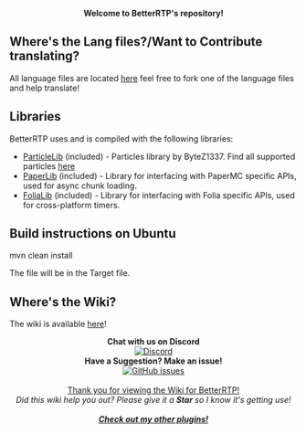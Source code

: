 <p align="center">
  <b><a>Welcome to BetterRTP's repository!</a></b>
</p>

## Where's the Lang files?/Want to Contribute translating?  
All language files are located [here](src/main/resources/lang)
feel free to fork one of the language files and help translate!

## Libraries
BetterRTP uses and is compiled with the following libraries:

- [ParticleLib](https://github.com/ByteZ1337/ParticleLib) (included) - Particles library by ByteZ1337. Find all supported particles [here](https://github.com/ByteZ1337/ParticleLib/blob/master/src/main/java/xyz/xenondevs/particle/ParticleEffect.java)
- [PaperLib](https://github.com/PaperMC/PaperLib) (included) - Library for interfacing with PaperMC specific APIs, used for async chunk loading.
- [FoliaLib](https://github.com/TechnicallyCoded/FoliaLib) (included) - Library for interfacing with Folia specific APIs, used for cross-platform timers.

## Build instructions on Ubuntu

mvn clean install

The file will be in the Target file.

## Where's the Wiki?  
The wiki is available [here](../../wiki)!
    
<p align="center">
  <b>Chat with us on Discord</b><br/>
  <a href="https://discord.gg/8Kt4wKm"><img src="https://img.shields.io/discord/182633513474850818.svg?longCache=true&style=flat-square&label=Discord" alt="Discord" /></a><br/>
  <b>Have a Suggestion? Make an issue!</b><br/>
  <a href="../../issues"><img src="https://img.shields.io/github/issues-raw/SuperRonanCraft/BetterRTP.svg?longCache=true&style=flat-square&label=Issues" alt="GitHub issues" /></a><br/>
  <br/>
  <a href="https://www.spigotmc.org/resources/36081/">Thank you for viewing the Wiki for BetterRTP!</a><br/>
  <i><a>Did this wiki help you out? Please give it a <b>Star</b> so I know it's getting use!</a></i><br/>
  <br/>
  <b><i><a href="https://www.spigotmc.org/resources/authors/superronancraft.13025/">Check out my other plugins!</a></i></b>
</p>
